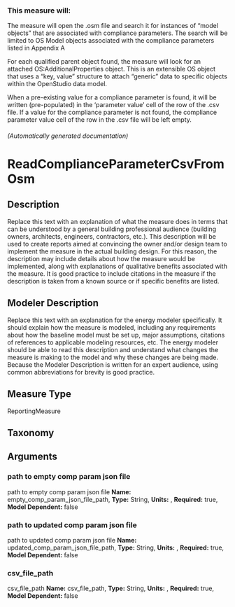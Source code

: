 


### This measure will:

The measure will open the .osm file and search it for instances of “model objects” 
that are associated with compliance parameters. 
The search will be limited to OS Model objects associated with the compliance parameters listed in Appendix A 

For each qualified parent object found, the measure will look for an 
attached OS:AdditionalProperties object. This is an extensible OS object that uses a 
“key, value” structure to attach “generic” data to specific objects within the OpenStudio data model.  

When a pre-existing value for a compliance parameter is found, it will be written (pre-populated) 
in the ‘parameter value’ cell of the row of the .csv file. If a value for the compliance parameter is not found,
 the compliance parameter value cell of the row in the .csv file will be left empty.  


###### (Automatically generated documentation)

# ReadComplianceParameterCsvFromOsm

## Description
Replace this text with an explanation of what the measure does in terms that can be understood by a general building professional audience (building owners, architects, engineers, contractors, etc.).  This description will be used to create reports aimed at convincing the owner and/or design team to implement the measure in the actual building design.  For this reason, the description may include details about how the measure would be implemented, along with explanations of qualitative benefits associated with the measure.  It is good practice to include citations in the measure if the description is taken from a known source or if specific benefits are listed.

## Modeler Description
Replace this text with an explanation for the energy modeler specifically.  It should explain how the measure is modeled, including any requirements about how the baseline model must be set up, major assumptions, citations of references to applicable modeling resources, etc.  The energy modeler should be able to read this description and understand what changes the measure is making to the model and why these changes are being made.  Because the Modeler Description is written for an expert audience, using common abbreviations for brevity is good practice.

## Measure Type
ReportingMeasure

## Taxonomy


## Arguments


### path to empty comp param json file
path to empty comp param json file
**Name:** empty_comp_param_json_file_path,
**Type:** String,
**Units:** ,
**Required:** true,
**Model Dependent:** false


### path to updated comp param json file
path to updated comp param json file
**Name:** updated_comp_param_json_file_path,
**Type:** String,
**Units:** ,
**Required:** true,
**Model Dependent:** false


### csv_file_path
csv_file_path
**Name:** csv_file_path,
**Type:** String,
**Units:** ,
**Required:** true,
**Model Dependent:** false






